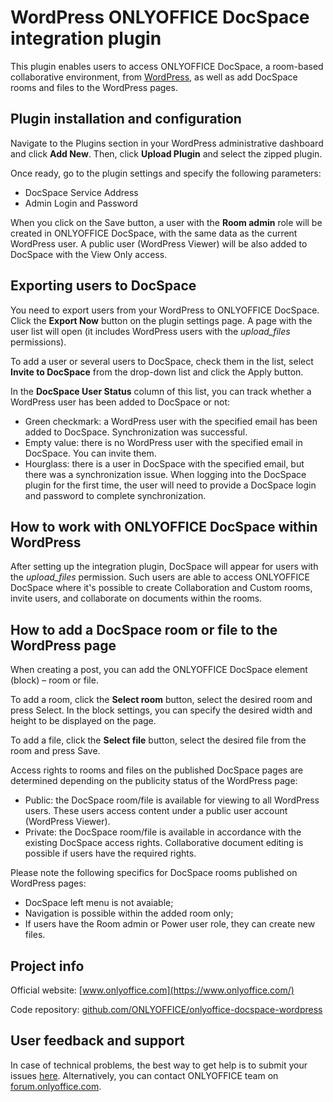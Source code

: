 # WordPress ONLYOFFICE DocSpace integration plugin

This plugin enables users to access ONLYOFFICE DocSpace, a room-based collaborative environment, from [WordPress](https://wordpress.org/), as well as add DocSpace rooms and files to the WordPress pages.  

## Plugin installation and configuration 

Navigate to the Plugins section in your WordPress administrative dashboard and click **Add New**. Then, click **Upload Plugin** and select the zipped plugin.

Once ready, go to the plugin settings and specify the following parameters:

- DocSpace Service Address
- Admin Login and Password

When you click on the Save button, a user with the **Room admin** role will be created in ONLYOFFICE DocSpace, with the same data as the current WordPress user. A public user (WordPress Viewer) will be also added to DocSpace with the View Only access. 

## Exporting users to DocSpace

You need to export users from your WordPress to ONLYOFFICE DocSpace. Click the **Export Now** button on the plugin settings page. A page with the user list will open (it includes WordPress users with the *upload_files* permissions).

To add a user or several users to DocSpace, check them in the list, select **Invite to DocSpace** from the drop-down list and click the Apply button.

In the **DocSpace User Status** column of this list, you can track whether a WordPress user has been added to DocSpace or not:

- Green checkmark: a WordPress user with the specified email has been added to DocSpace. Synchronization was successful.
- Empty value: there is no WordPress user with the specified email in DocSpace. You can invite them.
- Hourglass: there is a user in DocSpace with the specified email, but there was a synchronization issue. When logging into the DocSpace plugin for the first time, the user will need to provide a DocSpace login and password to complete synchronization.

## How to work with ONLYOFFICE DocSpace within WordPress

After setting up the integration plugin, DocSpace will appear for users with the *upload_files* permission. Such users are able to access ONLYOFFICE DocSpace where it's possible to create Collaboration and Custom rooms, invite users, and collaborate on documents within the rooms.

## How to add a DocSpace room or file to the WordPress page

When creating a post, you can add the ONLYOFFICE DocSpace element (block) – room or file. 

To add a room, click the **Select room** button, select the desired room and press Select. In the block settings, you can specify the desired width and height to be displayed on the page.

To add a file, click the **Select file** button, select the desired file from the room and press Save.

Access rights to rooms and files on the published DocSpace pages are determined depending on the publicity status of the WordPress page:

- Public: the DocSpace room/file is available for viewing to all WordPress users. These users access content under a public user account (WordPress Viewer).
- Private: the DocSpace room/file is available in accordance with the existing DocSpace access rights. Collaborative document editing is possible if users have the required rights.

Please note the following specifics for DocSpace rooms published on WordPress pages:

- DocSpace left menu is not avaiable;
- Navigation is possible within the added room only;
- If users have the Room admin or Power user role, they can create new files.

## Project info

Official website: [www.onlyoffice.com](https://www.onlyoffice.com/)

Code repository: [github.com/ONLYOFFICE/onlyoffice-docspace-wordpress](https://github.com/ONLYOFFICE/onlyoffice-docspace-wordpress)

## User feedback and support

In case of technical problems, the best way to get help is to submit your issues [here](https://github.com/ONLYOFFICE/onlyoffice-docspace-wordpress/issues). 
Alternatively, you can contact ONLYOFFICE team on [forum.onlyoffice.com](https://forum.onlyoffice.com/).